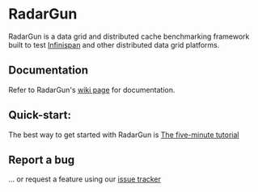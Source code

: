 # RadarGun
RadarGun is a data grid and distributed cache benchmarking framework built to test [Infinispan](http://www.infinispan.org) and other distributed data grid platforms.

## Documentation
Refer to RadarGun's [wiki page](https://github.com/radargun/radargun/wiki) for documentation.

## Quick-start:
The best way to get started with RadarGun is [The five-minute tutorial](https://github.com/radargun/radargun/wiki/Five-Minute-Tutorial)

## Report a bug
... or request a feature using our [issue tracker](https://github.com/radargun/radargun/issues)

